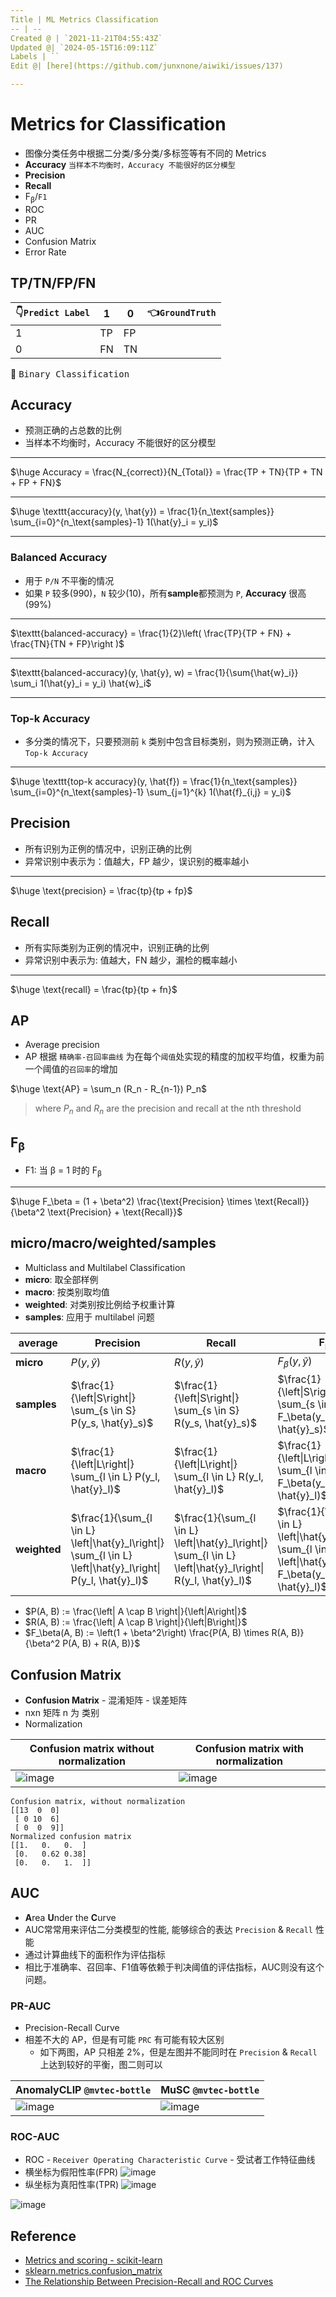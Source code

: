 ```yaml
---
Title | ML Metrics Classification
-- | --
Created @ | `2021-11-21T04:55:43Z`
Updated @| `2024-05-15T16:09:11Z`
Labels | ``
Edit @| [here](https://github.com/junxnone/aiwiki/issues/137)

---
```

# Metrics for Classification

- 图像分类任务中根据二分类/多分类/多标签等有不同的 Metrics
- **Accuracy** `当样本不均衡时，Accuracy 不能很好的区分模型`
- **Precision**
- **Recall**
- F<sub>β</sub>/`F1`
- ROC
- PR
- AUC
- Confusion Matrix
- Error Rate


## TP/TN/FP/FN

👇`Predict Label` | 1 | 0 | 👈`GroundTruth`
-- | -- | -- | --
1 | TP | FP
0 | FN | TN


:bookmark: <kbd>Binary Classification</kbd>

## Accuracy
- 预测正确的占总数的比例
- 当样本不均衡时，Accuracy 不能很好的区分模型

---

$\huge Accuracy = \frac{N_{correct}}{N_{Total}} = \frac{TP + TN}{TP + TN + FP + FN}$

---

$\huge \texttt{accuracy}(y, \hat{y}) = \frac{1}{n_\text{samples}} \sum_{i=0}^{n_\text{samples}-1} 1(\hat{y}_i = y_i)$

---

### Balanced Accuracy
- 用于 `P/N` 不平衡的情况
- 如果 `P` 较多(990)，`N` 较少(10)，所有**sample**都预测为 `P`,  **Accuracy** 很高(99%)

---

$\texttt{balanced-accuracy} = \frac{1}{2}\left( \frac{TP}{TP + FN} + \frac{TN}{TN + FP}\right )$ 

---

$\texttt{balanced-accuracy}(y, \hat{y}, w) = \frac{1}{\sum{\hat{w}_i}} \sum_i 1(\hat{y}_i = y_i) \hat{w}_i$

---

### Top-k Accuracy
- 多分类的情况下，只要预测前 `k` 类别中包含目标类别，则为预测正确，计入 `Top-k Accuracy`

---

$\huge \texttt{top-k accuracy}(y, \hat{f}) = \frac{1}{n_\text{samples}} \sum_{i=0}^{n_\text{samples}-1} \sum_{j=1}^{k} 1(\hat{f}_{i,j} = y_i)$ 



## Precision
-  所有识别为正例的情况中，识别正确的比例
- 异常识别中表示为：值越大，FP 越少，误识别的概率越小

---

$\huge \text{precision} = \frac{tp}{tp + fp}$


## Recall
- 所有实际类别为正例的情况中，识别正确的比例
- 异常识别中表示为: 值越大，FN 越少，漏检的概率越小

---

$\huge \text{recall} = \frac{tp}{tp + fn}$


## AP
- Average precision
- AP 根据 `精确率-召回率曲线` 为在每个`阈值`处实现的精度的加权平均值，权重为前一个阈值的`召回率`的增加

$\huge \text{AP} = \sum_n (R_n - R_{n-1}) P_n$

> where $P_n$ and $R_n$ are the precision and recall at the nth threshold




## F<sub>β</sub>
- F1: 当 β = 1 时的 F<sub>β</sub>

---

$\huge F_\beta = (1 + \beta^2) \frac{\text{Precision} \times \text{Recall}}{\beta^2 \text{Precision} + \text{Recall}}$ 


## micro/macro/weighted/samples
- Multiclass and Multilabel Classification
- **micro**: 取全部样例
- **macro**:  按类别取均值
- **weighted**: 对类别按比例给予权重计算
- **samples**: 应用于 multilabel 问题


average | Precision | Recall |F<sub>β</sub>
-- | -- | -- | --
**micro** | $P(y, \hat{y})$ | $R(y, \hat{y})$ | $F_\beta(y, \hat{y})$
**samples** | $\frac{1}{\left\|S\right\|} \sum_{s \in S} P(y_s, \hat{y}_s)$ | $\frac{1}{\left\|S\right\|} \sum_{s \in S} R(y_s, \hat{y}_s)$ | $\frac{1}{\left\|S\right\|} \sum_{s \in S} F_\beta(y_s, \hat{y}_s)$
**macro** | $\frac{1}{\left\|L\right\|} \sum_{l \in L} P(y_l, \hat{y}_l)$ | $\frac{1}{\left\|L\right\|} \sum_{l \in L} R(y_l, \hat{y}_l)$ | $\frac{1}{\left\|L\right\|} \sum_{l \in L} F_\beta(y_l, \hat{y}_l)$
**weighted** | $\frac{1}{\sum_{l \in L} \left\|\hat{y}_l\right\|} \sum_{l \in L} \left\|\hat{y}_l\right\| P(y_l, \hat{y}_l)$ | $\frac{1}{\sum_{l \in L} \left\|\hat{y}_l\right\|} \sum_{l \in L} \left\|\hat{y}_l\right\| R(y_l, \hat{y}_l)$ | $\frac{1}{\sum_{l \in L} \left\|\hat{y}_l\right\|} \sum_{l \in L} \left\|\hat{y}_l\right\| F_\beta(y_l, \hat{y}_l)$

- $P(A, B) := \frac{\left| A \cap B \right|}{\left|A\right|}$
- $R(A, B) := \frac{\left| A \cap B \right|}{\left|B\right|}$
- $F_\beta(A, B) := \left(1 + \beta^2\right) \frac{P(A, B) \times R(A, B)}{\beta^2 P(A, B) + R(A, B)}$



## Confusion Matrix
- **Confusion Matrix** - 混淆矩阵 - 误差矩阵
- nxn 矩阵 n 为 类别
- Normalization

Confusion matrix without normalization| Confusion matrix with normalization
-- | --
![image](https://user-images.githubusercontent.com/2216970/54807154-49a83f80-4cb7-11e9-9704-696ad5a13047.png) | ![image](https://user-images.githubusercontent.com/2216970/54807161-4f9e2080-4cb7-11e9-9501-7f464858fb79.png)

```
Confusion matrix, without normalization
[[13  0  0]
 [ 0 10  6]
 [ 0  0  9]]
Normalized confusion matrix
[[1.   0.   0.  ]
 [0.   0.62 0.38]
 [0.   0.   1.  ]]
```


## AUC
- **A**rea **U**nder the **C**urve
- AUC常常用来评估二分类模型的性能, 能够综合的表达 `Precision` & `Recall` 性能
- 通过计算曲线下的面积作为评估指标
- 相比于准确率、召回率、F1值等依赖于判决阈值的评估指标，AUC则没有这个问题。


### PR-AUC
- Precision-Recall Curve
- 相差不大的 AP，但是有可能 `PRC` 有可能有较大区别
  - 如下两图，AP 只相差 2%，但是左图并不能同时在 `Precision` & `Recall` 上达到较好的平衡，图二则可以

AnomalyCLIP `@mvtec-bottle` | MuSC `@mvtec-bottle`
-- | --
![image](https://github.com/junxnone/aiwiki/assets/2216970/abc34a7a-66ea-4388-b3f8-5c28c808e11a) | ![image](https://github.com/junxnone/aiwiki/assets/2216970/29835b2d-8f7a-4411-a5a3-e413222df32d)



### ROC-AUC
- ROC - `Receiver Operating Characteristic Curve` - 受试者工作特征曲线
- 横坐标为假阳性率(FPR)
![image](https://user-images.githubusercontent.com/2216970/60111139-f9ea8000-979f-11e9-9832-ec36e1592a74.png)
- 纵坐标为真阳性率(TPR)
![image](https://user-images.githubusercontent.com/2216970/60111167-07076f00-97a0-11e9-91e2-45a834874a2b.png)

![image](https://user-images.githubusercontent.com/2216970/204750904-e664abb7-5f1d-4491-86e0-93867ee7280e.png)



## Reference
- [Metrics and scoring - scikit-learn](https://scikit-learn.org/stable/modules/model_evaluation.html#metrics-and-scoring-quantifying-the-quality-of-predictions)
- [sklearn.metrics.confusion_matrix](https://scikit-learn.org/stable/modules/generated/sklearn.metrics.confusion_matrix.html)
- [The Relationship Between Precision-Recall and ROC Curves](https://www.biostat.wisc.edu/~page/rocpr.pdf)
